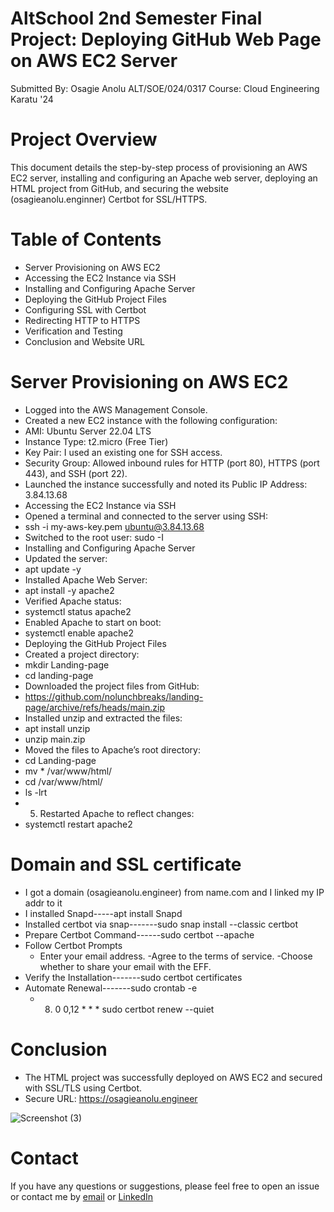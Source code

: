# AltSchool 2nd Semester Final Project: Deploying GitHub Web Page on AWS EC2 Server
Submitted By: Osagie Anolu     ALT/SOE/024/0317
Course: Cloud Engineering Karatu '24

# Project Overview
This document details the step-by-step process of provisioning an AWS EC2 server, installing and configuring an Apache web server, deploying an HTML project from GitHub, and securing the website (osagieanolu.enginner) Certbot for SSL/HTTPS.

# Table of Contents
- Server Provisioning on AWS EC2
- Accessing the EC2 Instance via SSH
- Installing and Configuring Apache Server
- Deploying the GitHub Project Files
- Configuring SSL with Certbot
- Redirecting HTTP to HTTPS
- Verification and Testing
- Conclusion and Website URL

# Server Provisioning on AWS EC2
- Logged into the AWS Management Console.
- Created a new EC2 instance with the following configuration:
- AMI: Ubuntu Server 22.04 LTS
- Instance Type: t2.micro (Free Tier)
- Key Pair: I used an existing one for SSH access.
- Security Group: Allowed inbound rules for HTTP (port 80), HTTPS (port 443), and SSH (port 22).
- Launched the instance successfully and noted its Public IP Address: 3.84.13.68
- Accessing the EC2 Instance via SSH
- Opened a terminal and connected to the server using SSH:
- ssh -i my-aws-key.pem ubuntu@3.84.13.68
- Switched to the root user: sudo -I
- Installing and Configuring Apache Server
- Updated the server:
- apt update -y
- Installed Apache Web Server:
- apt install -y apache2
- Verified Apache status:
- systemctl status apache2
- Enabled Apache to start on boot:
- systemctl enable apache2
- Deploying the GitHub Project Files
- Created a project directory:
- mkdir Landing-page 
- cd landing-page
- Downloaded the project files from GitHub:
- https://github.com/nolunchbreaks/landing-page/archive/refs/heads/main.zip
- Installed unzip and extracted the files:
- apt install unzip  
- unzip main.zip
- Moved the files to Apache’s root directory:
- cd Landing-page
- mv * /var/www/html/  
- cd /var/www/html/  
- ls -lrt
- 5. Restarted Apache to reflect changes:
- systemctl restart apache2

# Domain and SSL certificate
- I got a domain (osagieanolu.engineer) from name.com and I linked my IP addr to it
-  I installed Snapd-----apt install Snapd
- Installed certbot via snap-------sudo snap install --classic certbot
- Prepare Certbot Command------sudo certbot --apache
- Follow Certbot Prompts
   - Enter your email address.
    -Agree to the terms of service.
     -Choose whether to share your email with the EFF.
- Verify the Installation-------sudo certbot certificates
- Automate Renewal-------sudo crontab -e
   - 8. 0 0,12 * * * sudo certbot renew --quiet

# Conclusion
- The HTML project was successfully deployed on AWS EC2 and secured with SSL/TLS using Certbot.
- Secure URL: https://osagieanolu.engineer


![Screenshot (3)](https://github.com/user-attachments/assets/37684cf8-dd7c-4051-9159-ca56b1240323)


# Contact 
If you have any questions or suggestions, please feel free to open an issue or contact me by [email](mailto:osagieanolu22@gmail.com) or [LinkedIn](https://www.linkedin.com/in/osagie-anolu-963b78216/)
